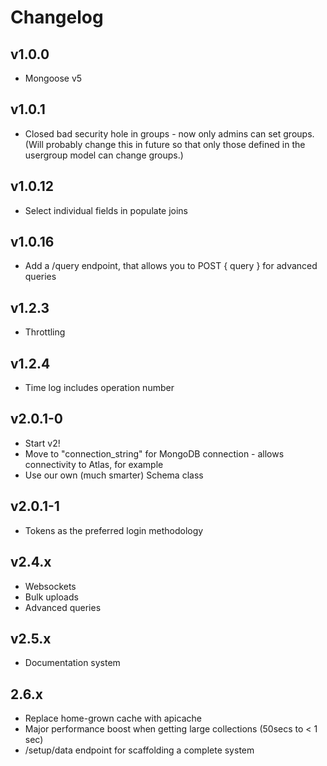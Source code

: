 # Changelog

## v1.0.0

- Mongoose v5

## v1.0.1

- Closed bad security hole in groups - now only admins can set groups. (Will probably change this in future so that only those defined in the usergroup model can change groups.)

## v1.0.12

- Select individual fields in populate joins

## v1.0.16

- Add a /query endpoint, that allows you to POST { query } for advanced queries

## v1.2.3

- Throttling

## v1.2.4

- Time log includes operation number

## v2.0.1-0

- Start v2!
- Move to "connection_string" for MongoDB connection - allows connectivity to Atlas, for example
- Use our own (much smarter) Schema class

## v2.0.1-1

- Tokens as the preferred login methodology

## v2.4.x

- Websockets
- Bulk uploads
- Advanced queries

## v2.5.x

- Documentation system

## 2.6.x

- Replace home-grown cache with apicache
- Major performance boost when getting large collections (50secs to < 1 sec)
- /setup/data endpoint for scaffolding a complete system